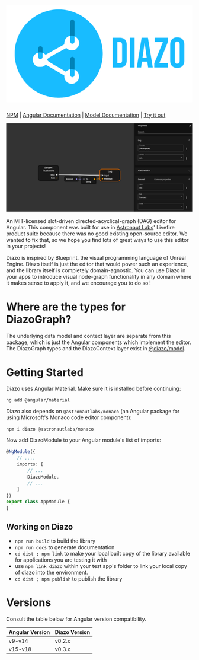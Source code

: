 # ![diazo](logo.svg)

[NPM](https://npmjs.com/package/diazo)
| [Angular Documentation](https://astronautlabs.github.io/diazo/) 
| [Model Documentation](https://astronautlabs.github.io/diazo-model)
| [Try it out](https://astronautlabs.github.io/diazo-example/)

![screenshot](/screenshot.png)

An MIT-licensed slot-driven directed-acyclical-graph (DAG) editor for Angular. 
This component was built for use in [Astronaut Labs](https://astronautlabs.com)' 
Livefire product suite because there was no good existing open-source editor. 
We wanted to fix that, so we hope you find lots of great ways to use this 
editor in your projects!

Diazo is inspired by Blueprint, the visual programming language of 
Unreal Engine. Diazo itself is just the editor that would power such
an experience, and the library itself is completely domain-agnostic. 
You can use Diazo in your apps to introduce visual node-graph functionality 
in any domain where it makes sense to apply it, and we encourage you to do so!

# Where are the types for DiazoGraph?

The underlying data model and context layer are separate from this package, 
which is just the Angular components which implement the editor. The DiazoGraph
types and the DiazoContext layer exist in 
[@diazo/model](https://github.com/astronautlabs/diazo-model).

# Getting Started

Diazo uses Angular Material. Make sure it is installed before continuing:

```
ng add @angular/material
```

Diazo also depends on `@astronautlabs/monaco` (an Angular package for using 
Microsoft's Monaco code editor component):

```
npm i diazo @astronautlabs/monaco
```

Now add DiazoModule to your Angular module's list of imports:

```typescript
@NgModule({
    // ....
    imports: [
        // ...
        DiazoModule,
        // ...
    ]
})
export class AppModule {
}
```

## Working on Diazo

- `npm run build` to build the library
- `npm run docs` to generate documentation
- `cd dist ; npm link` to make your local built copy of the library available
  for applications you are testing it with
- use `npm link diazo` within your test app's folder to link 
  your local copy of diazo into the environment.
- `cd dist ; npm publish` to publish the library

# Versions

Consult the table below for Angular version compatibility.

| Angular Version | Diazo Version |
| ----------------|---------------|
| v9-v14           | v0.2.x |
| v15-v18          | v0.3.x |
